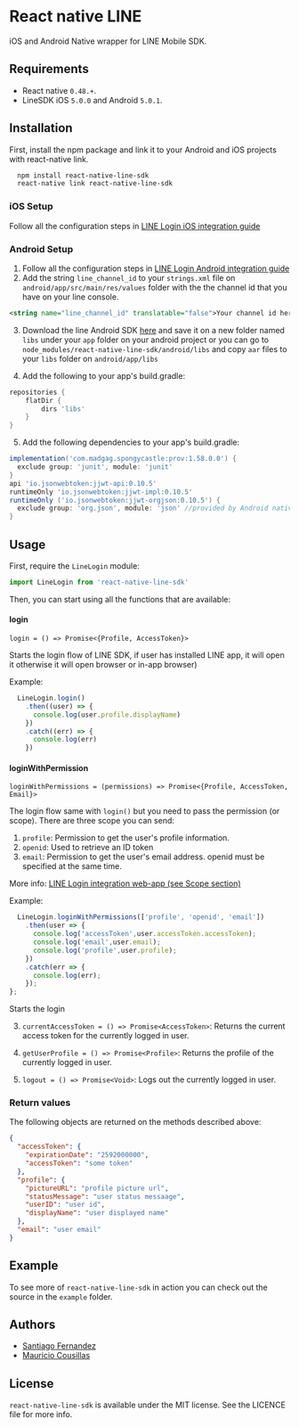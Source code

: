 # React native LINE
iOS and Android Native wrapper for LINE Mobile SDK.

## Requirements
- React native `0.48.+`.
- LineSDK iOS `5.0.0` and Android `5.0.1`.

## Installation
First, install the npm package and link it to your Android and iOS projects with react-native link.
```bash
  npm install react-native-line-sdk
  react-native link react-native-line-sdk
```
### iOS Setup
Follow all the configuration steps in [LINE Login iOS integration guide](https://developers.line.biz/en/docs/ios-sdk/objective-c/setting-up-project/)

### Android Setup
1. Follow all the configuration steps in [LINE Login Android integration guide](https://developers.line.biz/en/docs/android-sdk/integrate-line-login/)
2. Add the string `line_channel_id` to your `strings.xml` file on `android/app/src/main/res/values` folder with the the channel id that you have on your line console.
```xml
<string name="line_channel_id" translatable="false">Your channel id here</string>
```
3. Download the line Android SDK [here](https://developers.line.me/en/docs/line-login/downloads/) and 
save it on a new folder named `libs` under your `app` folder on your android project 
or you can go to `node_modules/react-native-line-sdk/android/libs` and copy `aar` files to your `libs` folder on `android/app/libs`

4. Add the following to your app's build.gradle:
```gradle
repositories {
    flatDir {
        dirs 'libs'
    }
}
```
5. Add the following dependencies to your app's build.gradle:
```gradle
implementation('com.madgag.spongycastle:prov:1.58.0.0') {
  exclude group: 'junit', module: 'junit'
}
api 'io.jsonwebtoken:jjwt-api:0.10.5'
runtimeOnly 'io.jsonwebtoken:jjwt-impl:0.10.5'
runtimeOnly ('io.jsonwebtoken:jjwt-orgjson:0.10.5') {
  exclude group: 'org.json', module: 'json' //provided by Android natively
}
```

## Usage
First, require the `LineLogin` module:
```javascript
import LineLogin from 'react-native-line-sdk'
```
Then, you can start using all the functions that are available:

#### login

`login = () => Promise<{Profile, AccessToken}>`

Starts the login flow of LINE SDK, if user has installed LINE app, it will open it otherwise it will open browser or in-app browser)

Example:
```javascript
  LineLogin.login()
    .then((user) => {
      console.log(user.profile.displayName)
    })
    .catch((err) => {
      console.log(err)
    })
```

#### loginWithPermission

`loginWithPermissions = (permissions) => Promise<{Profile, AccessToken, Email}>`

The login flow same with `login()` but you need to pass the permission (or scope). There are three scope you can send:
1. `profile`: Permission to get the user's profile information.
2. `openid`: Used to retrieve an ID token
3. `email`: Permission to get the user's email address. openid must be specified at the same time.

More info: [LINE Login integration web-app (see Scope section)](https://developers.line.biz/en/docs/line-login/web/integrate-line-login/#spy-making-an-authorization-request)

Example:
```javascript
  LineLogin.loginWithPermissions(['profile', 'openid', 'email'])
    .then(user => {
      console.log('accessToken',user.accessToken.accessToken);
      console.log('email',user.email);
      console.log('profile',user.profile);
    })
    .catch(err => {
      console.log(err);
    });
};
```

Starts the login 

3. `currentAccessToken = () => Promise<AccessToken>`: Returns the current access token for the currently logged in user.

4. `getUserProfile = () => Promise<Profile>`: Returns the profile of the currently logged in user.

5. `logout = () => Promise<Void>`: Logs out the currently logged in user.

### Return values
The following objects are returned on the methods described above:
```json
{
  "accessToken": {
    "expirationDate": "2592000000",
    "accessToken": "some token"
  },
  "profile": {
    "pictureURL": "profile picture url",
    "statusMessage": "user status messaage",
    "userID": "user id",
    "displayName": "user displayed name"
  },
  "email": "user email"
}
```

## Example
To see more of `react-native-line-sdk` in action you can check out the source in the `example` folder.

## Authors
- [Santiago Fernandez](https://github.com/santiagofm)
- [Mauricio Cousillas](https://github.com/mcousillas6)

## License
`react-native-line-sdk` is available under the MIT license. See the LICENCE file for more info.